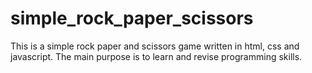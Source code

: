 # simple_rock_paper_scissors

This is a simple rock paper and scissors game written in html, css and javascript.
The main purpose is to learn and revise programming skills. 

